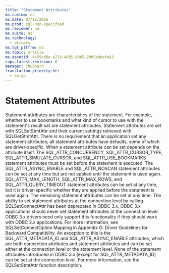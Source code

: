 ```yaml
---
title: "Statement Attributes"
ms.custom: na
ms.date: 07/12/2016
ms.prod: sql-non-specified
ms.reviewer: na
ms.suite: na
ms.technology: 
  - drivers
ms.tgt_pltfrm: na
ms.topic: article
ms.assetid: 4c59cd8e-a713-4095-9065-20d5bdeafe43
caps.latest.revision: 6
manager: jhubbard
translation.priority.ht: 
  - en-gb
---
```

# Statement Attributes
<?xml version="1.0" encoding="utf-8"?>
<developerConceptualDocument xmlns="http://ddue.schemas.microsoft.com/authoring/2003/5" xmlns:xlink="http://www.w3.org/1999/xlink" xmlns:xsi="http://www.w3.org/2001/XMLSchema-instance" xsi:schemaLocation="http://ddue.schemas.microsoft.com/authoring/2003/5 http://dduestorage.blob.core.windows.net/ddueschema/developer.xsd">
  <introduction>
    <para>Statement attributes are characteristics of the statement. For example, whether to use bookmarks and what kind of cursor to use with the statement's result set are statement attributes.</para>
    <para>Statement attributes are set with <legacyBold>SQLSetStmtAttr</legacyBold> and their current settings retrieved with <legacyBold>SQLGetStmtAttr</legacyBold>. There is no requirement that an application set any statement attributes; all statement attributes have defaults, some of which are driver-specific.</para>
    <para>When a statement attribute can be set depends on the attribute itself. The SQL_ATTR_CONCURRENCY, SQL_ATTR_CURSOR_TYPE, SQL_ATTR_SIMULATE_CURSOR, and SQL_ATTR_USE_BOOKMARKS statement attributes must be set before the statement is executed. The SQL_ATTR_ASYNC_ENABLE and SQL_ATTR_NOSCAN statement attributes can be set at any time but are not applied until the statement is used again. SQL_ATTR_MAX_LENGTH, SQL_ATTR_MAX_ROWS, and SQL_ATTR_QUERY_TIMEOUT statement attributes can be set at any time, but it is driver-specific whether they are applied before the statement is used again. The remaining statement attributes can be set at any time.</para>
    <alert class="note">
      <para>The ability to set statement attributes at the connection level by calling <legacyBold>SQLSetConnectAttr</legacyBold> has been deprecated in ODBC 3.<legacyItalic>x</legacyItalic>. ODBC 3.<legacyItalic>x</legacyItalic> applications should never set statement attributes at the connection level. ODBC 3.<legacyItalic>x</legacyItalic> drivers need only support this functionality if they should work with ODBC 2.<legacyItalic>x</legacyItalic> applications. For more information, see <legacyLink xlink:href="a1b325cf-0c42-41c1-b141-b5a4fee7e708">SQLSetConnectOption Mapping</legacyLink> in Appendix G: Driver Guidelines for Backward Compatibility.</para>
      <para>An exception to this is the SQL_ATTR_METADATA_ID and SQL_ATTR_ASYNC_ENABLE attributes, which are both connection attributes and statement attributes and can be set either at the connection level or the statement level.</para>
      <para>None of the statement attributes introduced in ODBC 3.<legacyItalic>x</legacyItalic> (except for SQL_ATTR_METADATA_ID) can be set at the connection level.</para>
    </alert>
    <para>For more information, see the <legacyLink xlink:href="7abc5260-733a-48d4-9974-2d1a6a9ea5f6">SQLSetStmtAttr</legacyLink> function description.</para>
  </introduction>
  <relatedTopics />
</developerConceptualDocument>